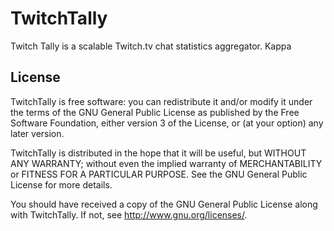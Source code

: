 # TwitchTally

Twitch Tally is a scalable Twitch.tv chat statistics aggregator. Kappa

## License

TwitchTally is free software: you can redistribute it and/or modify it under the terms of the GNU General Public License as published by the Free Software Foundation, either version 3 of the License, or (at your option) any later version.

TwitchTally is distributed in the hope that it will be useful, but WITHOUT ANY WARRANTY; without even the implied warranty of MERCHANTABILITY or FITNESS FOR A PARTICULAR PURPOSE.  See the GNU General Public License for more details.

You should have received a copy of the GNU General Public License along with TwitchTally.  If not, see <http://www.gnu.org/licenses/>.
